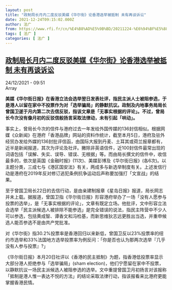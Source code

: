 ```yaml
---
layout: post
title: "政制局长月内二度反驳美媒《华尔街》论香港选举被抵制 未有再谈诉讼"
date: 2021-12-24T09:15:02.000Z
author: 法广
from: https://www.rfi.fr/cn/%E4%B8%AD%E5%9B%BD/20211224-%E6%94%BF%E5%88%B6%E5%B1%80%E9%95%BF%E6%9C%88%E5%86%85%E4%BA%8C%E5%BA%A6%E5%8F%8D%E9%A9%B3%E7%BE%8E%E5%AA%92-%E5%8D%8E%E5%B0%94%E8%A1%97-%E8%AE%BA%E9%A6%99%E6%B8%AF%E9%80%89%E4%B8%BE%E8%A2%AB%E6%8A%B5%E5%88%B6-%E6%9C%AA%E6%9C%89%E5%86%8D%E8%B0%88%E8%AF%89%E8%AE%BC
tags: [ 法广 ]
categories: [ 法广 ]
---
```

<!--1640337302000-->
[政制局长月内二度反驳美媒《华尔街》论香港选举被抵制 未有再谈诉讼](https://www.rfi.fr/cn/%E4%B8%AD%E5%9B%BD/20211224-%E6%94%BF%E5%88%B6%E5%B1%80%E9%95%BF%E6%9C%88%E5%86%85%E4%BA%8C%E5%BA%A6%E5%8F%8D%E9%A9%B3%E7%BE%8E%E5%AA%92-%E5%8D%8E%E5%B0%94%E8%A1%97-%E8%AE%BA%E9%A6%99%E6%B8%AF%E9%80%89%E4%B8%BE%E8%A2%AB%E6%8A%B5%E5%88%B6-%E6%9C%AA%E6%9C%89%E5%86%8D%E8%B0%88%E8%AF%89%E8%AE%BC)
------

<div>
<div>24/12/2021 - 09:51</div>Array<p><strong>                    美媒《华尔街日报》在香港立法会选举翌日发表社评，指民主派人士被阻参选，于是港人以留在家中不投票作为对「选举骗局」的静默抗议。政制及内地事务局局长曾国卫遂于月内第二次去信反驳，指该文章是「无事实根据的评论」。不过，曾局长今次没有像月初的反驳信般扬言采取法律动，未有引起「哄动」。                </strong></p><div >                    <p>事实上，曾局长今次的信件与港府过去一年发给外国传媒的136封信相似。根据网媒《众新闻》在港府「香港品牌」网站的资料作统计，截至本月5日，港府及驻外经贸办发给外媒的136封批评信函，由国际大报到丹麦、土耳其或荷兰报章都有，近半是新闻报道，其次为评论及社评。撇除非英语信件，近100封信件最常出现的词语包括「误解、失实、误导、错误、无根据」等。而由局长撰文的信件中，收信最多的，依次是英国《金融时报》(11次)、美媒彭博及《华尔街日报》(各6次)。以主题分类，三成七与《港区国安法》有关，两成多与新选举制度有关。上述发信行动是港府在2019年反对修订逃犯条例抗争运动后声称要加强打「文宣战」的结果。</p><p>至于曾国卫局长22日的去信行动，是由亲建制报章《星岛日报》报道，局长网志并未上载。据报道，曾国卫指《华尔街日报》形容港府举办了一场「没有人愿参与投票的选举」，是「无事实根据的评论」，文章有既定立场。他批评，文中形容立法会选举「民主派候选人被排除不能参选」是完全错误的说法，指民主阵营中不少人可以参选，包括黄成智、谭香文和冯检基，而新思维狄志远更胜出当选，并重申候选人能否参选不是由共产党批准。</p><p>对《华尔街》指30.2%投票率是香港回归以来新低，曾国卫反以23%投票率的纽约市选举和33%法国地方选举投票率为例反问：「你是否也认为那两次选举『几乎没有人参与投票』?」</p><p>《华尔街日报》本月20日社评以《香港的民主抵制》为题，指香港低投票率显示大部分港人拒绝参与「选举骗局」(sham election)，他们宁愿留在家中不投票，以静默抗议一场民主派候选人被阻参选的选举。文中重提曾国卫月初扬言对该报称「抵制是港人惟一表达不悦的方法」的结论采取法律行动，指该报看来比港府更能掌握香港民情。</p>                                            <div data-selfpromo-newsletter>    </div>    <div data-selfpromo-app>    </div>                </div>
</div>
